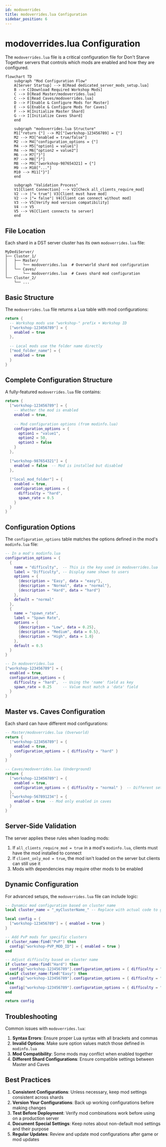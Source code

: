 ```yaml
---
id: modoverrides
title: modoverrides.lua Configuration
sidebar_position: 6
---
```


# modoverrides.lua Configuration

The `modoverrides.lua` file is a critical configuration file for Don't Starve Together servers that controls which mods are enabled and how they are configured.

```mermaid
flowchart TD
    subgraph "Mod Configuration Flow"
    A[Server Startup] --> B[Read dedicated_server_mods_setup.lua]
    B --> C[Download Required Workshop Mods]
    C --> D[Read Master/modoverrides.lua]
    C --> E[Read Caves/modoverrides.lua]
    D --> F[Enable & Configure Mods for Master]
    E --> G[Enable & Configure Mods for Caves]
    F --> H[Initialize Master Shard]
    G --> I[Initialize Caves Shard]
    end
    
    subgraph "modoverrides.lua Structure"
    M1["return {"] --> M2["[workshop-123456789] = {"]
    M2 --> M3["enabled = true/false"]
    M2 --> M4["configuration_options = {"]
    M4 --> M5["option1 = value1"]
    M4 --> M6["option2 = value2"]
    M6 --> M7["}"]
    M7 --> M8["}"]
    M8 --> M9["[workshop-987654321] = {"]
    M9 --> M10["..."]
    M10 --> M11["}"]
    end
    
    subgraph "Validation Process"
    V1[Client Connection] --> V2[Check all_clients_require_mod]
    V2 --> |"= true"| V3[Client must have mod]
    V2 --> |"= false"| V4[Client can connect without mod]
    V3 --> V5[Verify mod version compatibility]
    V4 --> V5
    V5 --> V6[Client connects to server]
    end
```

## File Location

Each shard in a DST server cluster has its own `modoverrides.lua` file:

```
MyDediServer/
├── Cluster_1/
│   ├── Master/
│   │   └── modoverrides.lua  # Overworld shard mod configuration
│   └── Caves/
│       └── modoverrides.lua  # Caves shard mod configuration
└── Cluster_2/
    └── ...
```

## Basic Structure

The `modoverrides.lua` file returns a Lua table with mod configurations:

```lua
return {
  -- Workshop mods use "workshop-" prefix + Workshop ID
  ["workshop-123456789"] = { 
    enabled = true 
  },
  
  -- Local mods use the folder name directly
  ["mod_folder_name"] = { 
    enabled = true 
  }
}
```

## Complete Configuration Structure

A fully-featured `modoverrides.lua` file contains:

```lua
return {
  ["workshop-123456789"] = {
    -- Whether the mod is enabled
    enabled = true,
    
    -- Mod configuration options (from modinfo.lua)
    configuration_options = {
      option1 = "value1",
      option2 = 50,
      option3 = false
    }
  },
  
  ["workshop-987654321"] = {
    enabled = false  -- Mod is installed but disabled
  },
  
  ["local_mod_folder"] = {
    enabled = true,
    configuration_options = {
      difficulty = "hard",
      spawn_rate = 0.5
    }
  }
}
```

## Configuration Options

The `configuration_options` table matches the options defined in the mod's `modinfo.lua` file:

```lua
-- In a mod's modinfo.lua
configuration_options = {
  {
    name = "difficulty",  -- This is the key used in modoverrides.lua
    label = "Difficulty", -- Display name shown to users
    options = {
      {description = "Easy", data = "easy"},
      {description = "Normal", data = "normal"},
      {description = "Hard", data = "hard"}
    },
    default = "normal"
  },
  {
    name = "spawn_rate",
    label = "Spawn Rate",
    options = {
      {description = "Low", data = 0.25},
      {description = "Medium", data = 0.5},
      {description = "High", data = 1.0}
    },
    default = 0.5
  }
}

-- In modoverrides.lua
["workshop-123456789"] = {
  enabled = true,
  configuration_options = {
    difficulty = "hard",  -- Using the 'name' field as key
    spawn_rate = 0.25     -- Value must match a 'data' field
  }
}
```

## Master vs. Caves Configuration

Each shard can have different mod configurations:

```lua
-- Master/modoverrides.lua (Overworld)
return {
  ["workshop-123456789"] = {
    enabled = true,
    configuration_options = { difficulty = "hard" }
  }
}

-- Caves/modoverrides.lua (Underground)
return {
  ["workshop-123456789"] = {
    enabled = true,
    configuration_options = { difficulty = "normal" }  -- Different setting
  },
  ["workshop-567891234"] = {
    enabled = true  -- Mod only enabled in caves
  }
}
```

## Server-Side Validation

The server applies these rules when loading mods:

1. If `all_clients_require_mod = true` in a mod's `modinfo.lua`, clients must have the mod installed to connect
2. If `client_only_mod = true`, the mod isn't loaded on the server but clients can still use it
3. Mods with dependencies may require other mods to be enabled

## Dynamic Configuration

For advanced setups, the `modoverrides.lua` file can include logic:

```lua
-- Dynamic mod configuration based on cluster name
local cluster_name = "_myClusterName_" -- Replace with actual code to get cluster name

local config = {
  ["workshop-123456789"] = { enabled = true }
}

-- Add PvP mods for specific clusters
if cluster_name:find("PvP") then
  config["workshop-PVP_MOD_ID"] = { enabled = true }
end

-- Adjust difficulty based on cluster name
if cluster_name:find("Hard") then
  config["workshop-123456789"].configuration_options = { difficulty = "hard" }
elseif cluster_name:find("Easy") then
  config["workshop-123456789"].configuration_options = { difficulty = "easy" }
else
  config["workshop-123456789"].configuration_options = { difficulty = "normal" }
end

return config
```

## Troubleshooting

Common issues with `modoverrides.lua`:

1. **Syntax Errors**: Ensure proper Lua syntax with all brackets and commas
2. **Invalid Options**: Make sure option values match those defined in `modinfo.lua`
3. **Mod Compatibility**: Some mods may conflict when enabled together
4. **Different Shard Configurations**: Ensure compatible settings between Master and Caves

## Best Practices

1. **Consistent Configurations**: Unless necessary, keep mod settings consistent across shards
2. **Version Your Configurations**: Back up working configurations before making changes
3. **Test Before Deployment**: Verify mod combinations work before using on a production server
4. **Document Special Settings**: Keep notes about non-default mod settings and their purpose
5. **Regular Updates**: Review and update mod configurations after game or mod updates 